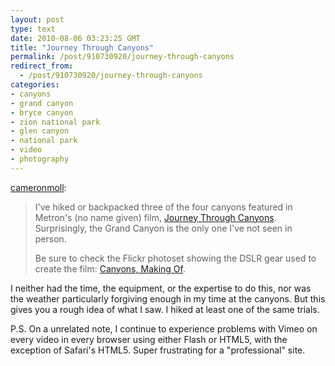 ```yaml
---
layout: post
type: text
date: 2010-08-06 03:23:25 GMT
title: "Journey Through Canyons"
permalink: /post/910730920/journey-through-canyons
redirect_from: 
  - /post/910730920/journey-through-canyons
categories:
- canyons
- grand canyon
- bryce canyon
- zion national park
- glen canyon
- national park
- video
- photography
---
```

<p><a href="http://cameronmoll.tumblr.com/post/908963963/journey-through-canyons" class="tumblr_blog">cameronmoll</a>:</p>

<blockquote><p>I've hiked or backpacked three of the four canyons featured in Metron's (no name given) film, <a href="http://vimeo.com/13888708">Journey Through Canyons</a>. Surprisingly, the Grand Canyon is the only one I've not seen in person.</p>

<p>Be sure to check the Flickr photoset showing the DSLR gear used to create the film: <a href="http://www.flickr.com/photos/vmetron/sets/72157624654296344/with/4860573917/">Canyons, Making Of</a>.</p></blockquote>

I neither had the time, the equipment, or the expertise to do this, nor was the weather particularly forgiving enough in my time at the canyons. But this gives you a rough idea of what I saw. I hiked at least one of the same trials.

P.S. On a unrelated note, I continue to experience problems with Vimeo on every video in every browser using either Flash or HTML5, with the exception of Safari's HTML5. Super frustrating for a "professional" site.
